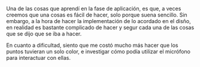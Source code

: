 Una de las cosas que aprendí en la fase de aplicación, es que, a veces creemos que una cosas
es fácil de hacer, solo porque suena sencillo. Sin embargo, a la hora de hacer la implementación
de lo acordado en el disño, en realidad es bastante complicado de hacer y segur cada una de las 
cosas que se dijo que se iba a hacer.

En cuanto a dificultad, siento que me costó mucho más hacer que los puntos tuvieran un solo color,
e investigar cómo podía utilizar el micrófono para interactuar con ellas.
